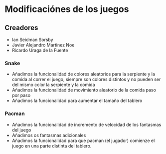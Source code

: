# Modificaciónes de los juegos

## Creadores
- Ian Seidman Sorsby
- Javier Alejandro Martinez Noe
- Ricardo Uraga de la Fuente

### Snake

- Añadimos la funcionalidad de colores aleatorios para la serpiente y la comida al correr el juego, siempre son colores distintos y no pueden ser del mismo color la serpiente y la comida
- Añadimos la funcionalidad de movimiento aleatorio de la comida paso por paso
- Añadimos la funcionalidad para aumentar el tamaño del tablero

### Pacman

- Añadimos la funcionalidad de incremento de velocidad de los fantasmas del juego
- Añadimos os fantasmas adicionales
- Añadimos la funcionalidad para que pacman (el jugador) comienze el juego en una parte distinta del tablero.
